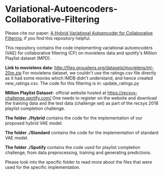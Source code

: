 # Variational-Autoencoders-Collaborative-Filtering
Please cite our paper: [A Hybrid Variational Autoencoder for Collaborative Filtering](https://arxiv.org/abs/1808.01006), if you find this repository helpful. 

This repository contains the code implementing variational autoencoders (VAE) for collaborative filtering (CF) on movielens data and spotify's Million Playlist dataset (MPD).

**Link to movielens data**: http://files.grouplens.org/datasets/movielens/ml-20m.zip
For movielens dataset, we couldn't use the ratings.csv file directly as it had some movies which IMDB didn't understand, and hence created new_ratings.csv. The code for this filtering is in:  update_ratings.py

**Million Playlist Dataset**-  official website hosted at https://recsys-challenge.spotify.com/
One needs to register on the website and download the training data and the test data (challenge set) as part of the recsys 2018 playlist completion challenge.

**The folder ./Hybrid** contains the code for the implementation of our proposed hybrid VAE model.

**The folder ./Standard** contains the code for the implementation of standard VAE model.

**The folder ./Spotify** contains the code used for playlist completion challenge, from data preprocessing, training and generating predictions.

Please look into the specific folder to read more about the files that were used for the specific implementation.
